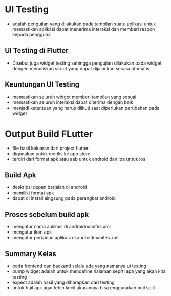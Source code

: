 # UI Testing
- adalah pengujian yang dilakukan pada tampilan suatu aplikasi untuk memastikan aplikasi dapat menerima interaksi dan memberi respon kepada pengguna

## UI Testing di Flutter
- Disebut juga widget testing sehingga pengujian dilakukan pada widget dengen menuliskan script yang dapat dijalankan secara otomatis

## Keuntungan UI Testing
- memastikan seluruh widget memberi tampilan yang sesuai
- memastikan seluruh interaksi dapat diterima dengan baik
- menjadi ketentuan yang harus diikuti saat diperlukan perubahan pada widget

# Output Build FLutter
- file hasil keluaran dari project flutter
- digunakan untuk merilis ke app store
- terdiri dari format apk atau aab untuk android dan ipa untuk ios

## Build Apk
- deskripsi depan berjalan di android
- memiliki format apk
- dapat di install alngsung pada perangkat android

## Proses sebelum build apk
- mengatur nama aplikasi di androidmanifes.xml
- mengatur ikon apk
- mengatur perizinan aplikasi di androidmanifes.xml

## Summary Kelas
- pada frontend dan backand selalu ada yang namanya ui testing
- pump widget adalah untuk mendefine halaman seprti apa yang akan kita testing
- expect adalah hasil yang diharapkan dari testing
- untuk buil apk agar lebih kecil ukurannya bisa enggunakan buil split